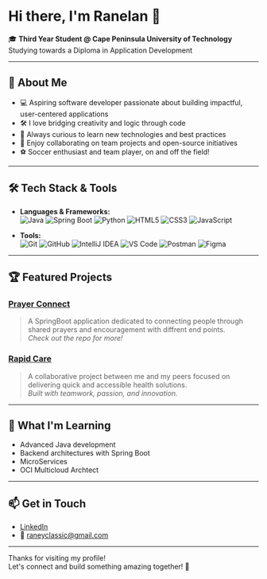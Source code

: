 # Hi there, I'm Ranelan 👋

🎓 **Third Year Student @ Cape Peninsula University of Technology**  
Studying towards a Diploma in Application Development

---

## 🚀 About Me

- 💻 Aspiring software developer passionate about building impactful, user-centered applications
- 🛠️ I love bridging creativity and logic through code
- 🚀 Always curious to learn new technologies and best practices
- 🤝 Enjoy collaborating on team projects and open-source initiatives
- ⚽ Soccer enthusiast and team player, on and off the field!

---

## 🛠️ Tech Stack & Tools

- **Languages & Frameworks:**  
  ![Java](https://img.shields.io/badge/Java-%23ED8B00.svg?style=flat&logo=java&logoColor=white)
  ![Spring Boot](https://img.shields.io/badge/Spring_Boot-6DB33F?style=flat&logo=spring-boot&logoColor=white)
  ![Python](https://img.shields.io/badge/Python-3776AB?style=flat&logo=python&logoColor=white)
  ![HTML5](https://img.shields.io/badge/HTML5-E34F26?style=flat&logo=html5&logoColor=white)
  ![CSS3](https://img.shields.io/badge/CSS3-1572B6?style=flat&logo=css3&logoColor=white)
  ![JavaScript](https://img.shields.io/badge/JavaScript-F7DF1E?style=flat&logo=javascript&logoColor=black)

- **Tools:**  
  ![Git](https://img.shields.io/badge/Git-F05032?style=flat&logo=git&logoColor=white)
  ![GitHub](https://img.shields.io/badge/GitHub-181717?style=flat&logo=github&logoColor=white)
  ![IntelliJ IDEA](https://img.shields.io/badge/IntelliJ_IDEA-000000?style=flat&logo=intellij-idea&logoColor=white)
  ![VS Code](https://img.shields.io/badge/VS_Code-007ACC?style=flat&logo=visual-studio-code&logoColor=white)
  ![Postman](https://img.shields.io/badge/Postman-FF6C37?style=flat&logo=postman&logoColor=white)
  ![Figma](https://img.shields.io/badge/Figma-F24E1E?style=flat&logo=figma&logoColor=white)

---

## 🏆 Featured Projects

### [Prayer Connect](https://github.com/Ranelan/PrayerConnect)
> A SpringBoot application dedicated to connecting people through shared prayers and encouragement with diffrent end points.  
> _Check out the repo for more!_

### [Rapid Care](https://github.com/Ranelan/Rapid-Care)
> A collaborative project between me and my peers focused on delivering quick and accessible health solutions.  
> _Built with teamwork, passion, and innovation._  

---

## 🌱 What I'm Learning

- Advanced Java development
- Backend architectures with Spring Boot
- MicroServices
- OCI Multicloud Archtect

---

## 📫 Get in Touch

- [LinkedIn](https://linkedin.com/in/engel-ranelani-3b1b28271)
- 📧 raneyclassic@gmail.com

---

Thanks for visiting my profile!  
Let's connect and build something amazing together! 🚀

